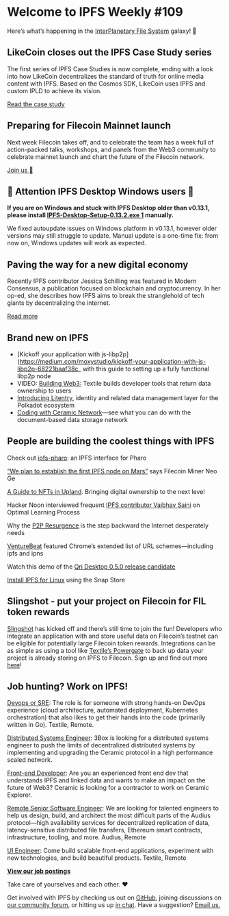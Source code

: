 # Welcome to IPFS Weekly #109

Here’s what’s happening in the [InterPlanetary File System](https://ipfs.io/) galaxy! 🚀

## LikeCoin closes out the IPFS Case Study series
The first series of IPFS Case Studies is now complete, ending with a look into how LikeCoin decentralizes the standard of truth for online media content with IPFS. Based on the Cosmos SDK, LikeCoin uses IPFS and custom IPLD to achieve its vision.

[Read the case study](https://docs.ipfs.io/concepts/case-study-likecoin/)

## Preparing for Filecoin Mainnet launch
Next week Filecoin takes off, and to celebrate the team has a week full of action-packed talks, workshops, and panels from the Web3 community to celebrate mainnet launch and chart the future of the Filecoin network.

[Join us 🚀](https://liftoff.filecoin.io/)

## 🚨 Attention IPFS Desktop Windows users 🚨
**If you are on Windows and stuck with IPFS Desktop older than v0.13.1, please install [IPFS-Desktop-Setup-0.13.2.exe 1](https://github.com/ipfs-shipyard/ipfs-desktop/releases/download/v0.13.2/IPFS-Desktop-Setup-0.13.2.exe) manually.**

We fixed autoupdate issues on Windows platform in v0.13.1, however older versions may still struggle to update. Manual update is a one-time fix: from now on, Windows updates will work as expected.

## Paving the way for a new digital economy
Recently IPFS contributor Jessica Schilling was featured in Modern Consensus, a publication focused on blockchain and cryptocurrency. In her op-ed, she describes how IPFS aims to break the stranglehold of tech giants by decentralizing the internet.

[Read more](https://modernconsensus.com/commentary/opinion/ipfs-is-paving-the-way-for-a-new-digital-economy/)

## Brand new on IPFS
* [Kickoff your application with js-libp2p](https://medium.com/moxystudio/kickoff-your-application-with-js-libp2p-68221baaf38c_ with this guide to setting up a fully functional libp2p node
* VIDEO: [Building Web3:](https://www.youtube.com/watch?v=d1kpID1LSRE&feature=emb_logo) Textile builds developer tools that return data ownership to users
* [Introducing Litentry](https://medium.com/@litentry/introducing-litentry-d47b23d54281), identity and related data management layer for the Polkadot ecosystem
* [Coding with Ceramic Network](https://medium.com/ceramic/10-ideas-for-sculpting-with-ceramic-network-35328d9ad686)—see what you can do with the document-based data storage network

## People are building the coolest things with IPFS
Check out [ipfs-pharo](https://github.com/khinsen/ipfs-pharo): an IPFS interface for Pharo

[“We plan to establish the first IPFS node on Mars”](https://hackernoon.com/we-plan-to-establish-the-first-ipfs-node-on-mars-says-filecoin-miner-neo-ge-ke2c3whe) says Filecoin Miner Neo Ge

[A Guide to NFTs in Upland](https://medium.com/upland/a-guide-to-nfts-in-upland-a62515f75aa4). Bringing digital ownership to the next level 

Hacker Noon interviewed frequent [IPFS contributor Vaibhav Saini](https://hackernoon.com/ideas-manage-build-write-vaibhav-saini-on-optimal-learning-process-bq6t3ttk) on Optimal Learning Process

Why the [P2P Resurgence](https://hackernoon.com/why-the-p2p-resurgence-is-the-step-backwards-the-internet-desperately-needs-fz2u3e7j) is the step backward the Internet desperately needs 

[VentureBeat](https://venturebeat.com/2020/10/06/google-chrome-86/) featured Chrome’s extended list of URL schemes—including ipfs and ipns

Watch this demo of the [Qri Desktop 0.5.0 release candidate](https://twitter.com/qri_io/status/1314635575123734529?s=20)

[Install IPFS for Linux](https://snapcraft.io/ipfs) using the Snap Store 


## Slingshot - put your project on Filecoin for FIL token rewards
[Slingshot](https://slingshot.filecoin.io/) has kicked off and there’s still time to join the fun! Developers who integrate an application with and store useful data on Filecoin’s testnet can be eligible for potentially large Filecoin token rewards. Integrations can be as simple as using a tool like [Textile’s Powergate](https://docs.textile.io/powergate/) to back up data your project is already storing on IPFS to Filecoin. Sign up and find out more [here](https://slingshot.filecoin.io/)!


## Job hunting? Work on IPFS!
[Devops or SRE](https://authenticjobs.com/job/3006/textile-devops-or-sre/): The role is for someone with strong hands-on DevOps experience (cloud architecture, automated deployment, Kubernetes orchestration) that also likes to get their hands into the code (primarily written in Go). Textile, Remote. 

[Distributed Systems Engineer](https://jobs.lever.co/3box): 3Box is looking for a distributed systems engineer to push the limits of decentralized distributed systems by implementing and upgrading the Ceramic protocol in a high performance scaled network. 

[Front-end Developer](https://twitter.com/ceramicnetwork/status/1305886402886995968): Are you an experienced front end dev that understands IPFS and linked data and wants to make an impact on the future of Web3? Ceramic is looking for a contractor to work on Ceramic Explorer.

[Remote Senior Software Engineer](https://jobs.lever.co/audius): We are looking for talented engineers to help us design, build, and architect the most difficult parts of the Audius protocol—high availability services for decentralized replication of data, latency-sensitive distributed file transfers, Ethereum smart contracts, infrastructure, tooling, and more. Audius, Remote

[UI Engineer](https://textile.breezy.hr/p/2efb847aca79-ui-engineer): Come build scalable front-end applications, experiment with new technologies, and build beautiful products. Textile, Remote


**[View our job postings](https://jobs.lever.co/protocol)**

Take care of yourselves and each other. ❤️

Get involved with IPFS by checking us out on [GitHub](https://github.com/ipfs), joining discussions on [our community forum](https://discuss.ipfs.io/), or hitting us up [in chat](https://riot.im/app/#/room/#ipfs:matrix.org). Have a suggestion? [Email us.](mailto:newsletter@ipfs.io)
